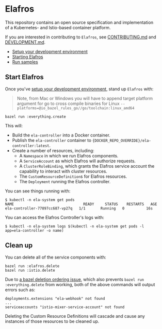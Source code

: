 # Elafros

This repository contains an open source specification and implementation of a Kubernetes- and Istio-based container platform.

If you are interested in contributing to `Elafros`, see
[CONTRIBUTING.md](./CONTRIBUTING.md) and [DEVELOPMENT.md](./DEVELOPMENT.md).

* [Setup your development environment](./DEVELOPMENT.md#getting-started)
* [Starting Elafros](#start-elafros)
* [Run samples](./sample/README.md)

## Start Elafros

Once you've [setup your development
environment](./DEVELOPMENT.md#getting-started), stand up `Elafros` with:

> Note, from Mac or Windows you will have to append target platform argument for go to cross compile binaries for Linux `--platforms=@io_bazel_rules_go//go/toolchain:linux_amd64`

```shell
bazel run :everything.create
```

This will:
 * Build the `ela-controller` into a Docker container.
 * Publish the `ela-controller` container to `{DOCKER_REPO_OVERRIDE}/ela-controller:latest`.
 * Create a number of resources, including:
   * A `Namespace` in which we run Elafros components.
   * A `ServiceAccount` as which Elafros will authorize requests.
   * A `ClusterRoleBinding`, which grants the Elafros service account the capability to interact with
   cluster resources.
   * The `CustomResourceDefinition`s for Elafros resources.
   * The `Deployment` running the Elafros controller.

You can see things running with:
```shell
$ kubectl -n ela-system get pods
NAME                                READY     STATUS    RESTARTS   AGE
ela-controller-77897cc687-vp27q   1/1       Running   0          16s
```

You can access the Elafros Controller's logs with:

```shell
$ kubectl -n ela-system logs $(kubectl -n ela-system get pods -l app=ela-controller -o name)
```

## Clean up

You can delete all of the service components with:
```shell
bazel run :elafros.delete
bazel run :istio.delete
```

Due to [a bazel deletion ordering issue](https://github.com/bazelbuild/rules_k8s/issues/97),
which also prevents `bazel run :everything.delete` from working,
both of the above commands will output errors such as:

```
deployments.extensions "ela-webhook" not found
...
serviceaccounts "istio-mixer-service-account" not found
```

Deleting the Custom Resource Definitions will cascade and cause any instances
of those resources to be cleaned up.
